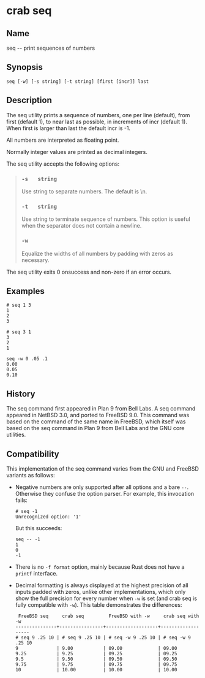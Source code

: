 crab seq
========

Name
----

seq -- print sequences of numbers

Synopsis
--------

    seq [-w] [-s string] [-t string] [first [incr]] last

Description
-----------

The seq utility prints a sequence of numbers, one per line (default), from first
(default 1), to near last as possible, in increments of incr (default 1). When
first is larger than last the default incr is -1.

All numbers are interpreted as floating point.

Normally integer values are printed as decimal integers.

The seq utility accepts the following options:

> ### `-s	string`
> 
> Use string to separate numbers. The default is \n.
> 
> ### `-t	string`
> 
> Use string to terminate sequence of numbers. This option is useful when the
> separator does not contain a newline.
> 
> ### `-w`
> 
> Equalize the widths of all numbers by padding with zeros as necessary. 

The seq utility exits 0 onsuccess and non-zero if an error occurs.

Examples
--------

    # seq 1 3
	1
	2
	3

    # seq 3 1
    3
    2
    1

    seq -w 0 .05 .1
    0.00
	0.05
	0.10

History
-------

The seq command first appeared in Plan 9 from Bell Labs. A seq command appeared
in NetBSD 3.0, and ported to FreeBSD 9.0. This command was based on the command
of the same name in FreeBSD, which itself was based on the seq command in Plan 9
from Bell Labs and the GNU core utilities.

Compatibility
-------------

This implementation of the seq command varies from the GNU and FreeBSD variants
as follows:

*   Negative numbers are only supported after all options and a bare `--`.
    Otherwise they confuse the option parser. For example, this invocation fails:

    ```
    # seq -1
    Unrecognized option: '1'
    ```

    But this succeeds:

    ```
    seq -- -1
    1
    0
    -1
    ```

*   There is no `-f format` option, mainly because Rust does not have a `printf`
    interface.

*   Decimal formatting is always displayed at the highest precision of all
    inputs padded with zeros, unlike other implementations, which only show the
    full precision for every number when `-w` is set (and crab seq is fully
    compatible with `-w`). This table demonstrates the differences:

    ```
     FreeBSD seq     crab seq         FreeBSD with -w     crab seq with -w
    ---------------+----------------+-------------------+-------------------
    # seq 9 .25 10 | # seq 9 .25 10 | # seq -w 9 .25 10 | # seq -w 9 .25 10
    9              | 9.00           | 09.00             | 09.00
    9.25           | 9.25           | 09.25             | 09.25
    9.5            | 9.50           | 09.50             | 09.50
    9.75           | 9.75           | 09.75             | 09.75
    10             | 10.00          | 10.00             | 10.00
    ```
